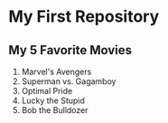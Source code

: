 # My First Repository
## My 5 Favorite Movies

1. Marvel's Avengers
2. Superman vs. Gagamboy
3. Optimal Pride
4. Lucky the Stupid
5. Bob the Bulldozer

